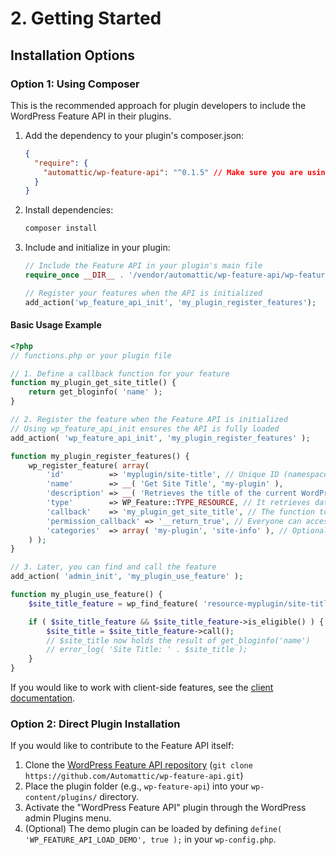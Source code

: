 # 2. Getting Started

## Installation Options

### Option 1: Using Composer

This is the recommended approach for plugin developers to include the WordPress Feature API in their plugins.

1. Add the dependency to your plugin's composer.json:

   ```json
   {
     "require": {
       "automattic/wp-feature-api": "^0.1.5" // Make sure you are using the latest version!
     }
   }
   ```

2. Install dependencies:

   ```bash
   composer install
   ```

3. Include and initialize in your plugin:

   ```php
   // Include the Feature API in your plugin's main file
   require_once __DIR__ . '/vendor/automattic/wp-feature-api/wp-feature-api.php';

   // Register your features when the API is initialized
   add_action('wp_feature_api_init', 'my_plugin_register_features');
   ```

#### Basic Usage Example

```php
<?php
// functions.php or your plugin file

// 1. Define a callback function for your feature
function my_plugin_get_site_title() {
    return get_bloginfo( 'name' );
}

// 2. Register the feature when the Feature API is initialized
// Using wp_feature_api_init ensures the API is fully loaded
add_action( 'wp_feature_api_init', 'my_plugin_register_features' );

function my_plugin_register_features() {
    wp_register_feature( array(
        'id'          => 'myplugin/site-title', // Unique ID (namespace/feature-name)
        'name'        => __( 'Get Site Title', 'my-plugin' ),
        'description' => __( 'Retrieves the title of the current WordPress site.', 'my-plugin' ),
        'type'        => WP_Feature::TYPE_RESOURCE, // It retrieves data
        'callback'    => 'my_plugin_get_site_title', // The function to call
        'permission_callback' => '__return_true', // Everyone can access this
        'categories'  => array( 'my-plugin', 'site-info' ), // Optional categories
    ) );
}

// 3. Later, you can find and call the feature
add_action( 'admin_init', 'my_plugin_use_feature' );

function my_plugin_use_feature() {
    $site_title_feature = wp_find_feature( 'resource-myplugin/site-title' ); // Note: type prefix is added automat(t)ically

    if ( $site_title_feature && $site_title_feature->is_eligible() ) {
        $site_title = $site_title_feature->call();
        // $site_title now holds the result of get_bloginfo('name')
        // error_log( 'Site Title: ' . $site_title );
    }
}
```

If you would like to work with client-side features, see the [client documentation](7.client-side-features.md).

### Option 2: Direct Plugin Installation

If you would like to contribute to the Feature API itself:

1. Clone the [WordPress Feature API repository](https://github.com/Automattic/wordpress-feature-api) (`git clone https://github.com/Automattic/wp-feature-api.git`)
2. Place the plugin folder (e.g., `wp-feature-api`) into your `wp-content/plugins/` directory.
3. Activate the "WordPress Feature API" plugin through the WordPress admin Plugins menu.
4. (Optional) The demo plugin can be loaded by defining `define( 'WP_FEATURE_API_LOAD_DEMO', true );` in your `wp-config.php`.
